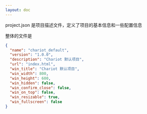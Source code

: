 ```yaml
---
layout: doc
---
```

project.json 是项目描述文件，定义了项目的基本信息和一些配置信息

整体的文件是 

```json
{
  "name": "chariot_default",
  "version": "1.0.0",
  "description": "Chariot 默认项目",
  "url": "index.html",
  "win_title": "Chariot 默认项目",
  "win_width": 800,
  "win_height": 600,
  "win_hidden": false,
  "win_confirm_close": false,
  "win_on_top": false,
  "win_resizable": true,
  "win_fullscreen": false
}
```
